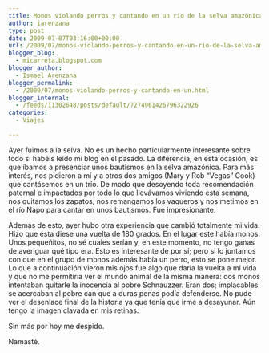 ```yaml
---
title: Monos violando perros y cantando en un río de la selva amazónica
author: iarenzana
type: post
date: 2009-07-07T03:16:00+00:00
url: /2009/07/monos-violando-perros-y-cantando-en-un-rio-de-la-selva-amazonica/
blogger_blog:
  - micarreta.blogspot.com
blogger_author:
  - Ismael Arenzana
blogger_permalink:
  - /2009/07/monos-violando-perros-y-cantando-en-un.html
blogger_internal:
  - /feeds/11302648/posts/default/7274961426796322926
categories:
  - Viajes

---
```

Ayer fuimos a la selva. No es un hecho particularmente interesante sobre todo si habéis leído mi blog en el pasado. La diferencia, en esta ocasión, es que íbamos a presenciar unos bautismos en la selva amazónica. Para más interés, nos pidieron a mí y a otros dos amigos (Mary y Rob &#8220;Vegas&#8221; Cook) que cantásemos en un trío. De modo que desoyendo toda recomendación paternal e impactados por todo lo que llevávamos viviendo esta semana, nos quitamos los zapatos, nos remangamos los vaqueros y nos metimos en el río Napo para cantar en unos bautismos. Fue impresionante.

Además de esto, ayer hubo otra experiencia que cambió totalmente mi vida. Hizo que ésta diese una vuelta de 180 grados. En el lugar este había monos. Unos pequeñitos, no sé cuales serían y, en este momento, no tengo ganas de averiguar qué tipo era. Esto es interesante de por sí; pero si lo juntamos con que en el grupo de monos además había un perro, esto se pone mejor. Lo que a continuación vieron mis ojos fue algo que daría la vuelta a mi vida y que no me permitiría ver el mundo animal de la misma manera: dos monos intentaban quitarle la inocencia al pobre Schnauzzer. Eran dos; implacables se acercaban al pobre can que a duras penas podía defenderse. No pude ver el desenlace final de la historia ya que tenía que irme a desayunar. Aún tengo la imagen clavada en mis retinas.

Sin más por hoy me despido.

Namasté.